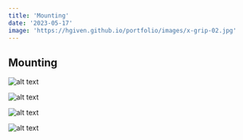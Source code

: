 ```yaml
---
title: 'Mounting'
date: '2023-05-17'
image: 'https://hgiven.github.io/portfolio/images/x-grip-02.jpg'
---
```


## Mounting

![alt text](https://hgiven.github.io/portfolio/images/x-grip-01.png)

![alt text](https://hgiven.github.io/portfolio/images/x-grip-02.png)

![alt text](https://hgiven.github.io/portfolio/images/x-grip-03.png)

![alt text](https://hgiven.github.io/portfolio/images/x-grip-04.png)